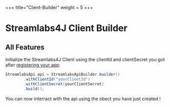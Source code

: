 +++
title="Client-Builder"
weight = 5
+++

# Streamlabs4J Client Builder

## All Features
Initialize the Streamlabs4J Client using the clientId and clientSecret you got after [registering your app](https://streamlabs.com/dashboard#/apps/register):

```java
StreamlabsApi api = StreamlabsApiBuilder.builder()
        .withClientId("yourClientId")
        .withClientSecret(yourClientSecret)
        .build();
```

You can now interract with the api using the obect you have just created !
